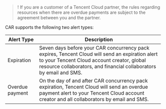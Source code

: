 >! If you are a customer of a Tencent Cloud partner, the rules regarding resources when there are overdue payments are subject to the agreement between you and the partner.

CAR supports the following two alert types:

| Alert Type | Description |
| ------- | ------- |
| Expiration | Seven days before your CAR concurrency pack expires, Tencent Cloud will send an expiration alert to your Tencent Cloud account creator, global resource collaborators, and financial collaborators by email and SMS. |
| Overdue payment | On the day of and after CAR concurrency pack expiration, Tencent Cloud will send an overdue payment alert to your Tencent Cloud account creator and all collaborators by email and SMS. |

